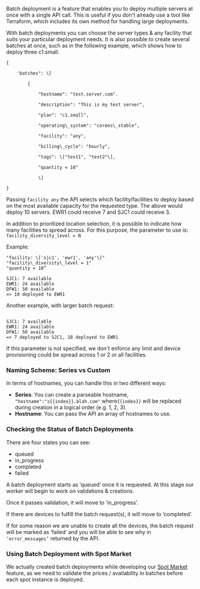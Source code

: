 <!--<meta>
{
    "title":"Deployment: Batch",
    "description":"Deploying devices in Batch,
    "date": "09/20/2019",
    "tag":["Deploy", "Btach Deployment"]
}
</meta>-->

Batch deployment is a feature that enables you to deploy multiple servers at once with a single API call.   This is useful if you don't already use a tool like Terraform, which includes its own method for handling large deployments.

With batch deployments you can choose the server types & any facility that suits your particular deployment needs.  It is also possible to create several batches at once, such as in the following example, which shows how to deploy three c1.small.

```
{ 

    'batches": \[

        {

            "hostname": "test.server.com".

            "description": "This is my test server",

            "plan": "c1.small",

            "operating\_system": "coreos\_stable",

            "facility": "any",

            "billing\_cycle": "hourly",

            "tags": \["test1", "test2"\],

            "quantity = 10"

            \]

}
```
Passing `facility any` the API selects which facility/facilities to deploy based on the most available capacity for the requested type. The above would deploy 10 servers. EWR1 could receive 7 and SJC1 could receive 3. 

In addition to prioritized location selection, it is possible to indicate how many facilities to spread across. For this purpose, the parameter to use is: `facility_diversity_level = N` 

Example: 

```
"facility: \['sjc1', 'ewr1', 'any'\]"
"facility\_diversity\_level = 1"
"quantity = 10”

SJC1: 7 available
EWR1: 24 available
DFW1: 50 available
=> 10 deployed to EWR1
```
  

Another example, with larger batch request: 

```"facility\_diversity\_level = 2" with "quantity = 25"

SJC1: 7 available
EWR1: 24 available
DFW1: 50 available
=> 7 deployed to SJC1, 18 deployed to EWR1
```

If this parameter is not specified, we don't enforce any limit and device provisioning could be spread across 1 or 2 or all facilities.

### **Naming Scheme: Series vs Custom**

In terms of hostnames, you can handle this in two different ways:

*   **Series**:  You can create a parseable hostname, `"hostname":"s{{index}}.blah.com"`  where`{{index}}`  will be replaced during creation in a logical order (e.g. 1, 2, 3).
*   **Hostname**: You can pass the API an array of hostnames to use.


### **Checking the Status of Batch Deployments**

There are four states you can see: 

*   queued
*   in\_progress
*   completed
*   failed 

A batch deployment starts as ‘queued’ once it is requested.  At this stage our worker will begin to work on validations & creations. 

Once it passes validation, it will move to ‘in\_progress’.  

If there are devices to fulfill the batch request(s), it will move to ‘completed’. 

If for some reason we are unable to create all the devices, the batch request will be marked as ‘failed’ and you will be able to see why in `‘error_messages’`  returned by the API.

###   

### **Using Batch Deployment with Spot Market**

We actually created batch deployments while developing our [Spot Market](https://support.packet.com/kb/articles/spot-market) feature, as we need to validate the prices / availability in batches before each spot instance is deployed.